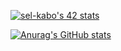 [![sel-kabo's 42 stats](https://badge.mediaplus.ma/binary/sel-kabo)](https://github.com/oakoudad/badge42) 

[![Anurag's GitHub stats](https://github-readme-stats.vercel.app/api?username=Zizes0)](https://github.com/anuraghazra/github-readme-stats)




